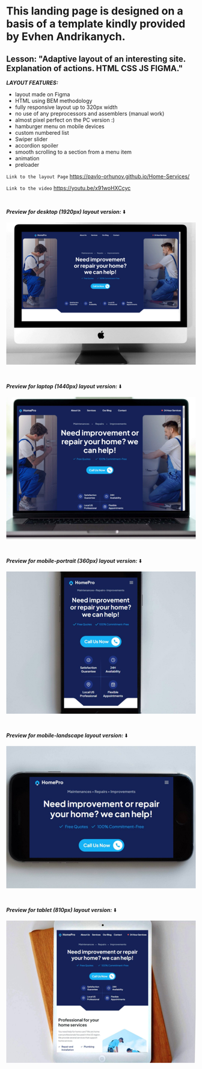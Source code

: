 # This landing page is designed on a basis of a template kindly provided by Evhen Andrikanych. <br>

## Lesson: "Adaptive layout of an interesting site. Explanation of actions. HTML CSS JS FIGMA." <br>

**_LAYOUT FEATURES:_**

- layout made on Figma
- HTML using BEM methodology
- fully responsive layout up to 320px width
- no use of any preprocessors and assemblers (manual work)
- almost pixel perfect on the PC version :)
- hamburger menu on mobile devices
- custom numbered list
- Swiper slider
- accordion spoiler
- smooth scrolling to a section from a menu item
- animation
- preloader

`Link to the layout Page`
https://pavlo-orhunov.github.io/Home-Services/

`Link to the video`
https://youtu.be/x91woHXCcyc

<br>

**_Preview for desktop (1920px) layout version:_** ⬇️

![Desktop version preview](https://github.com/Pavlo-Orhunov/Home-Services/blob/master/images/desktop.jpg "Desktop version preview")

<br>

**_Preview for laptop (1440px) layout version:_** ⬇️

![Laptop version preview](https://github.com/Pavlo-Orhunov/Home-Services/blob/master/images/laptop.jpg "Laptop version preview")

<br>

**_Preview for mobile-portrait (360px) layout version:_** ⬇️

![Mobile version preview](https://github.com/Pavlo-Orhunov/Home-Services/blob/master/images/mobile-p.jpg "Mobile-portrait version preview")

<br>

**_Preview for mobile-landscape layout version:_** ⬇️

![Mobile version preview](https://github.com/Pavlo-Orhunov/Home-Services/blob/master/images/mobile-l.jpg "Mobile-landscape version preview")

<br>

**_Preview for tablet (810px) layout version:_** ⬇️

![Tablet version preview](https://github.com/Pavlo-Orhunov/Home-Services/blob/master/images/tablet.jpg "Tablet version preview")
